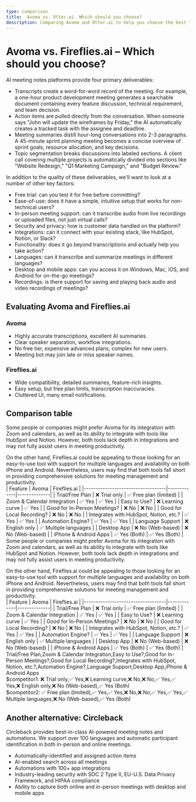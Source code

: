 ```yaml
---
type: comparison
title:  Avoma vs. Otter.ai  Which should you choose?
description: Comparing Avoma and Otter.ai to help you choose the best transcription tool. Explore features, pricing, and an alternative option, Circleback.
---
```


# Avoma vs. Fireflies.ai – Which should you choose?  
AI meeting notes platforms provide four primary deliverables:  
  
* Transcripts create a word-for-word record of the meeting. For example, a one-hour product development meeting generates a searchable document containing every feature discussion, technical requirement, and team decision.  
* Action items are pulled directly from the conversation. When someone says "John will update the wireframes by Friday," the AI automatically creates a tracked task with the assignee and deadline.  
* Meeting summaries distill hour-long conversations into 2-3 paragraphs. A 45-minute sprint planning meeting becomes a concise overview of sprint goals, resource allocation, and key decisions.  
* Topic segmentation breaks discussions into labeled sections. A client call covering multiple projects is automatically divided into sections like "Website Redesign," "Q1 Marketing Campaign," and "Budget Review."  
  
In addition to the quality of these deliverables, we'll want to look at a number of other key factors:  
  
* Free trial: can you test it for free before committing?  
* Ease-of-use: does it have a simple, intuitive setup that works for non-technical users?  
* In-person meeting support: can it transcribe audio from live recordings or uploaded files, not just virtual calls?  
* Security and privacy: how is customer data handled on the platform?  
* Integrations: can it connect with your existing stack, like HubSpot, Notion, or Slack?  
* Functionality: does it go beyond transcriptions and actually help you take action?  
* Languages: can it transcribe and summarize meetings in different languages?  
* Desktop and mobile apps: can you access it on Windows, Mac, iOS, and Android for on-the-go meetings?  
* Recordings: is there support for saving and playing back audio and video recordings of meetings?    
## Evaluating Avoma and Fireflies.ai  
### Avoma
- Highly accurate transcriptions, excellent AI summaries.
- Clear speaker separation, workflow integrations. 
- No free tier, expensive advanced plans, complex for new users.
- Meeting bot may join late or miss speaker names.

### Fireflies.ai
- Wide compatibility, detailed summaries, feature-rich insights.
- Easy setup, but free plan limits, transcription inaccuracies.
- Cluttered UI, many email notifications.  
## Comparison table    
Some people or companies might prefer Avoma for its integration with Zoom and calendars, as well as its ability to integrate with tools like HubSpot and Notion. However, both tools lack depth in integrations and may not fully assist users in meeting productivity.

On the other hand, Fireflies.ai could be appealing to those looking for an easy-to-use tool with support for multiple languages and availability on both iPhone and Android. Nevertheless, users may find that both tools fall short in providing comprehensive solutions for meeting management and productivity.  
| Feature                           | Avoma       | Fireflies.ai |
|-----------------------------------|-------------|--------------|
| Trial/Free Plan                   | ❌ Trial only | ✅ Free plan (limited) |
| Zoom & Calendar Integration       | ✅ Yes       | ✅ Yes        |
| Easy to Use?                      | ❌ Learning curve | ✅ Yes        |
| Good for In-Person Meetings?      | ❌ No        | ❌ No         |
| Good for Local Recording?         | ❌ No        | ❌ No         |
| Integrates with HubSpot, Notion, etc.? | ✅ Yes       | ✅ Yes        |
| Automation Engine?                | ✅ Yes       | ✅ Yes        |
| Language Support                  | ❌ English only | ✅ Multiple languages |
| Desktop App                       | ❌ No (Web-based) | ❌ No (Web-based) |
| iPhone & Android Apps             | ✅ Yes (Both) | ✅ Yes (Both) |  
Some people or companies might prefer Avoma for its integration with Zoom and calendars, as well as its ability to integrate with tools like HubSpot and Notion. However, both tools lack depth in integrations and may not fully assist users in meeting productivity.

On the other hand, Fireflies.ai could be appealing to those looking for an easy-to-use tool with support for multiple languages and availability on both iPhone and Android. Nevertheless, users may find that both tools fall short in providing comprehensive solutions for meeting management and productivity.  
| Feature                           | Avoma       | Fireflies.ai |
|-----------------------------------|-------------|--------------|
| Trial/Free Plan                   | ❌ Trial only | ✅ Free plan (limited) |
| Zoom & Calendar Integration       | ✅ Yes       | ✅ Yes        |
| Easy to Use?                      | ❌ Learning curve | ✅ Yes        |
| Good for In-Person Meetings?      | ❌ No        | ❌ No         |
| Good for Local Recording?         | ❌ No        | ❌ No         |
| Integrates with HubSpot, Notion, etc.? | ✅ Yes       | ✅ Yes        |
| Automation Engine?                | ✅ Yes       | ✅ Yes        |
| Language Support                  | ❌ English only | ✅ Multiple languages |
| Desktop App                       | ❌ No (Web-based) | ❌ No (Web-based) |
| iPhone & Android Apps             | ✅ Yes (Both) | ✅ Yes (Both) |  
Trial/Free Plan,Zoom & Calendar Integration,Easy to Use?,Good for In-Person Meetings?,Good for Local Recording?,Integrates with HubSpot, Notion, etc.?,Automation Engine?,Language Support,Desktop App,iPhone & Android Apps  
$competitor1: ❌ Trial only,✅ Yes,❌ Learning curve,❌ No,❌ No,✅ Yes,✅ Yes,❌ English only,❌ No (Web-based),✅ Yes (Both)  
$competitor2: ✅ Free plan (limited),✅ Yes,✅ Yes,❌ No,❌ No,✅ Yes,✅ Yes,✅ Multiple languages,❌ No (Web-based),✅ Yes (Both)  
## Another alternative: Circleback  
Circleback provides best-in-class AI-powered meeting notes and automations. We support over 100 languages and automatic participant identification in both in-person and online meetings.  
  
* Automatically-identified and assigned action items  
* AI-enabled search across all meetings  
* Automations with 100+ app integrations  
* Industry-leading security with SOC 2 Type II, EU-U.S. Data Privacy Framework, and HIPAA compliance  
* Ability to capture both online and in-person meetings with desktop and mobile apps  